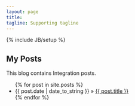 ```yaml
---
layout: page
title:
tagline: Supporting tagline
---
```

{% include JB/setup %}

## My Posts

This blog contains Integration posts.

<ul class="posts">
  {% for post in site.posts %}
    <li><span>{{ post.date | date_to_string }}</span> &raquo; <a href="{{ BASE_PATH }}{{ post.url }}">{{ post.title }}</a></li>
  {% endfor %}
</ul>
